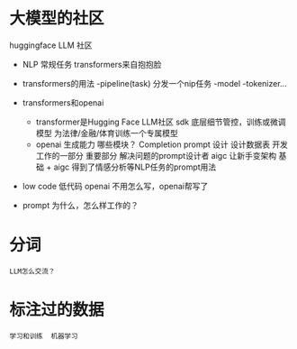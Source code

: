 # 大模型的社区
huggingface LLM 社区
- NLP 常规任务
    transformers来自抱抱脸

- transformers的用法
    -pipeline(task)
        分发一个nip任务
    -model
    -tokenizer...

- transformers和openai
    - transformer是Hugging Face LLM社区 sdk
        底层细节管控，训练或微调模型  为法律/金融/体育训练一个专属模型
    - openai 生成能力 哪些模块？
        Completion 
        prompt 设计 设计数据表 开发工作的一部分 重要部分
        解决问题的prompt设计者
    aigc 让新手变架构  基础 + aigc
    得到了情感分析等NLP任务的prompt用法
- low code 低代码
        openai 不用怎么写，openai帮写了
- prompt 为什么，怎么样工作的？

# 分词
    LLM怎么交流？
# 标注过的数据
    学习和训练  机器学习